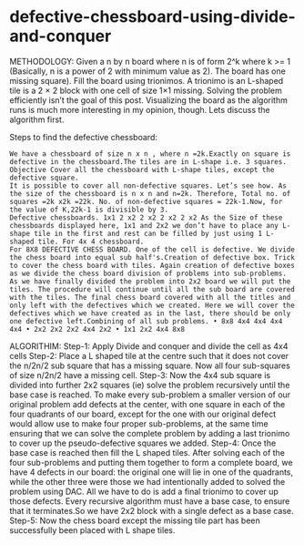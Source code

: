 # defective-chessboard-using-divide-and-conquer

METHODOLOGY: Given a n by n board where n is of form 2^k where k >= 1 (Basically, n is a power of 2 with minimum value as 2). The board has one missing square). Fill the board using trionimos. A trionimo is an L-shaped tile is a 2 × 2 block with one cell of size 1×1 missing. Solving the problem efficiently isn’t the goal of this post. Visualizing the board as the algorithm runs is much more interesting in my opinion, though. Lets discuss the algorithm first.

Steps to find the defective chessboard:

    We have a chessboard of size n x n , where n =2k.Exactly on square is defective in the chessboard.The tiles are in L-shape i.e. 3 squares. Objective Cover all the chessboard with L-shape tiles, except the defective square.
    It is possible to cover all non-defective squares. Let’s see how. As the size of the chessboard is n x n and n=2k. Therefore, Total no. of squares =2k x2k =22k. No. of non-defective squares = 22k-1.Now, for the value of K,22k-1 is divisible by 3.
    Defective chessboards. 1x1 2 x2 2 x2 2 x2 2 x2 As the Size of these chessboards displayed here, 1x1 and 2x2 we don’t have to place any L-shape tile in the first and rest can be filled by just using 1 L-shaped tile. For 4x 4 chessboard.
    For 8X8 DEFECTIVE CHESS BOARD. One of the cell is defective. We divide the chess board into equal sub half's.Creation of defective box. Trick to cover the chess board with tiles. Again creation of defective boxes as we divide the chess board division of problems into sub-problems. As we have finally divided the problem into 2x2 board we will put the tiles. The procedure will continue until all the sub board are covered with the tiles. The final chess board covered with all the titles and only left with the defectives which we created. Here we will cover the defectives which we have created as in the last, there should be only one defective left.Combining of all sub problems. • 8x8 4x4 4x4 4x4 4x4 • 2x2 2x2 2x2 4x4 2x2 • 1x1 2x2 4x4 8x8

ALGORITHIM: Step-1: Apply Divide and conquer and divide the cell as 4x4 cells Step-2: Place a L shaped tile at the centre such that it does not cover the n/2n/2 sub square that has a missing square. Now all four sub-squares of size n/2n/2 have a missing cell. Step-3: Now the 4x4 sub square is divided into further 2x2 squares (ie) solve the problem recursively until the base case is reached. To make every sub-problem a smaller version of our original problem add defects at the center, with one square in each of the four quadrants of our board, except for the one with our original defect would allow use to make four proper sub-problems, at the same time ensuring that we can solve the complete problem by adding a last trionimo to cover up the pseudo-defective squares we added. Step-4: Once the base case is reached then fill the L shaped tiles. After solving each of the four sub-problems and putting them together to form a complete board, we have 4 defects in our board: the original one will lie in one of the quadrants, while the other three were those we had intentionally added to solved the problem using DAC. All we have to do is add a final trionimo to cover up those defects. Every recursive algorithm must have a base case, to ensure that it terminates.So we have 2x2 block with a single defect as a base case. Step-5: Now the chess board except the missing tile part has been successfully been placed with L shape tiles.
